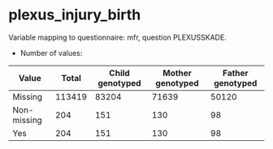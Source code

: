 # plexus_injury_birth
Variable mapping to questionnaire: mfr, question PLEXUSSKADE.
- Number of values:

| Value | Total | Child genotyped | Mother genotyped | Father genotyped |
| ----- | ----- | --------------- | ---------------- | ---------------- |
| Missing | 113419 | 83204 | 71639 | 50120 |
| Non-missing | 204 | 151 | 130 | 98 |
| Yes | 204 | 151 | 130 |98 |




